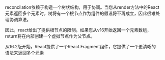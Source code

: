 reconcilation依赖于构造一个树状结构，用于协调。当您从render方法中的React元素返回多个元素时，树将有一个根节点作为组件的假设将不再成立，因此很难处理协调算法。

因此，react给出了提供根节点的限制。如果您从v16开始返回一个元素数组，return将在内部创建一个虚拟节点作为父节点。

从16.2版开始，React提供了一个React.Fragment组件，它提供了一个更清晰的语法来返回多个元素